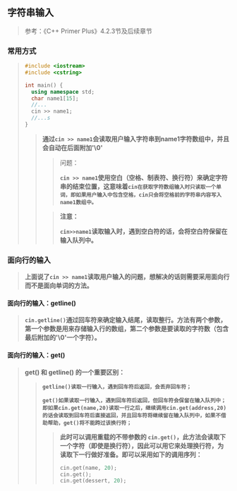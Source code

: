 ## 字符串输入

> 参考：《C++ Primer Plus》4.2.3节及后续章节

### 常用方式

> ```c++
> #include <iostream>
> #include <cstring>
> 
> int main() {
> 	using namespace std;
>   char name1[15];
>   //...
>   cin >> name1;
>   //...s
> }
> ```
>
> > **通过`cin >> name1`会读取用户输入字符串到name1字符数组中，并且会自动在后面附加'\0'**
> >
> > > 问题：
> > >
> > > **`cin >> name1`使用空白（空格、制表符、换行符）来确定字符串的结束位置，这意味着`cin在获取字符数组输入时只读取一个单词，即如果用户输入中包含空格，cin只会将空格前的字符串内容写入name1数组中。`**
> >
> > > **注意：**
> > >
> > > **`cin>>name1`读取输入时，遇到空白符的话，会将空白符保留在输入队列中。**

### 面向行的输入

> **上面说了`cin >> name1`读取用户输入的问题，想解决的话则需要采用面向行而不是面向单词的方法。**

#### 面向行的输入：getline()

> **`cin.getline()`通过回车符来确定输入结尾，读取整行。方法有两个参数，第一个参数是用来存储输入行的数组，第二个参数是要读取的字符数（包含最后附加的'\0'一个字符）。**

#### 面向行的输入：get()

> **get() 和 getline() 的一个重要区别：**
>
> > **`getline()读取一行输入，遇到回车符后返回，会丢弃回车符；`**
> >
> > **`get()如果读取一行输入，遇到回车符后返回，但回车符会保留在输入队列中；即如果cin.get(name,20)读取一行之后，继续调用cin.get(address,20)的话会读取到回车符后直接返回，并且回车符将继续留在输入队列中，如果不借助帮助，get()将不能跨过该换行符；`**
> >
> > > **此时可以调用重载的不带参数的 `cin.get()`，此方法会读取下一个字符（即使是换行符），因此可以用它来处理换行符，为读取下一行做好准备。即可以采用如下的调用序列：**
> > >
> > > ```c++
> > > cin.get(name, 20);
> > > cin.get();
> > > cin.get(dessert, 20);
> > > ```
> > >
> > > 